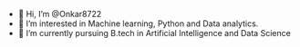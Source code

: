 - 👋 Hi, I’m @Onkar8722
- 👀 I’m interested in Machine learning, Python and Data analytics.
- 🌱 I’m currently pursuing B.tech in Artificial Intelligence and Data Science


<!---
Onkar8722/Onkar8722 is a ✨ special ✨ repository because its `README.md` (this file) appears on your GitHub profile.
You can click the Preview link to take a look at your changes.
--->
